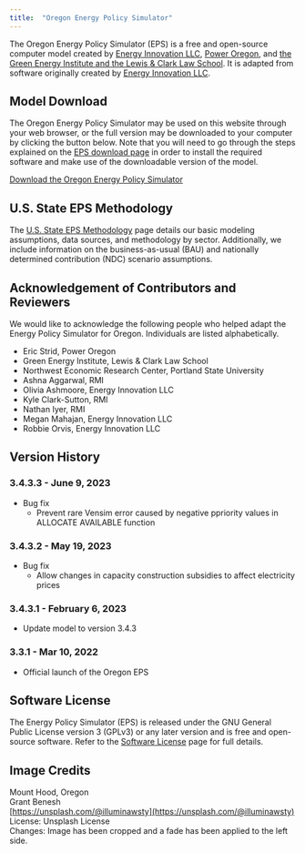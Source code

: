 ```yaml
---
title:  "Oregon Energy Policy Simulator"
---
```


The Oregon Energy Policy Simulator (EPS) is a free and open-source computer model created by [Energy Innovation LLC](https://energyinnovation.org/), [Power Oregon](http://www.poweroregon.org/), and [the Green Energy Institute and the Lewis & Clark Law School](https://law.lclark.edu/centers/green_energy_institute/).  It is adapted from software originally created by [Energy Innovation LLC](https://energyinnovation.org/).

## Model Download

The Oregon Energy Policy Simulator may be used on this website through your web browser, or the full version may be downloaded to your computer by clicking the button below.  Note that you will need to go through the steps explained on the [EPS download page](../download) in order to install the required software and make use of the downloadable version of the model.

<p><a href="https://github.com/EnergyInnovation/eps-oregon/archive/3.4.3.2.zip" class="btn">Download the Oregon Energy Policy Simulator</a></p>

## U.S. State EPS Methodology

The [U.S. State EPS Methodology](../us-state-eps-methodology) page details our basic modeling assumptions, data sources, and methodology by sector. Additionally, we include information on the business-as-usual (BAU) and nationally determined contribution (NDC) scenario assumptions.

## Acknowledgement of Contributors and Reviewers

We would like to acknowledge the following people who helped adapt the Energy Policy Simulator for Oregon.  Individuals are listed alphabetically.

* Eric Strid, Power Oregon
* Green Energy Institute, Lewis & Clark Law School
* Northwest Economic Research Center, Portland State University
* Ashna Aggarwal, RMI
* Olivia Ashmoore, Energy Innovation LLC
* Kyle Clark-Sutton, RMI
* Nathan Iyer, RMI
* Megan Mahajan, Energy Innovation LLC
* Robbie Orvis, Energy Innovation LLC

## Version History

### **3.4.3.3 - June 9, 2023**

* Bug fix
  * Prevent rare Vensim error caused by negative ppriority values in ALLOCATE AVAILABLE function

### **3.4.3.2 - May 19, 2023**

* Bug fix
  * Allow changes in capacity construction subsidies to affect electricity prices

### **3.4.3.1 - February 6, 2023**

* Update model to version 3.4.3

### **3.3.1 - Mar 10, 2022**

* Official launch of the Oregon EPS

## Software License

The Energy Policy Simulator (EPS) is released under the GNU General Public License version 3 (GPLv3) or any later version and is free and open-source software.  Refer to the [Software License](../software-license) page for full details.

## Image Credits
Mount Hood, Oregon<br/>
Grant Benesh<br/>
[https://unsplash.com/@illuminawsty](https://unsplash.com/@illuminawsty)<br/>
License: Unsplash License<br/>
Changes: Image has been cropped and a fade has been applied to the left side.<br/>
